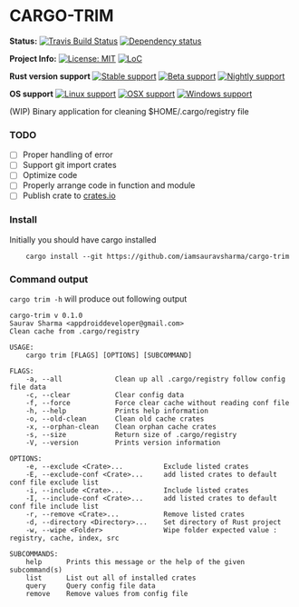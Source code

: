 # CARGO-TRIM

**Status:**
[![Travis Build Status][build_badge]][build_link]
[![Dependency status][deps_badge]][deps_link]

**Project Info:**
[![License: MIT][license_badge]][license_link]
[![LoC][loc_badge]][loc_link]

**Rust version support**
[![Stable support][stable_supported_badge]][git_link]
[![Beta support][beta_supported_badge]][git_link]
[![Nightly support][nightly_supported_badge]][git_link]


**OS support**
[![Linux support][linux_supported_badge]][git_link]
[![OSX support][osx_supported_badge]][git_link]
[![Windows support][windows_supported_badge]][git_link]

(WIP) Binary application for cleaning $HOME/.cargo/registry file

### TODO
- [ ] Proper handling of error
- [ ] Support git import crates
- [ ] Optimize code
- [ ] Properly arrange code in function and module
- [ ] Publish crate to [crates.io][cratesio_link]

### Install
Initially you should have cargo installed
```
    cargo install --git https://github.com/iamsauravsharma/cargo-trim
```

### Command output
```cargo trim -h``` will produce out following output
```
cargo-trim v 0.1.0
Saurav Sharma <appdroiddeveloper@gmail.com>
Clean cache from .cargo/registry

USAGE:
    cargo trim [FLAGS] [OPTIONS] [SUBCOMMAND]

FLAGS:
    -a, --all             Clean up all .cargo/registry follow config file data
    -c, --clear           Clear config data
    -f, --force           Force clear cache without reading conf file
    -h, --help            Prints help information
    -o, --old-clean       Clean old cache crates
    -x, --orphan-clean    Clean orphan cache crates
    -s, --size            Return size of .cargo/registry
    -V, --version         Prints version information

OPTIONS:
    -e, --exclude <Crate>...          Exclude listed crates
    -E, --exclude-conf <Crate>...     add listed crates to default conf file exclude list
    -i, --include <Crate>...          Include listed crates
    -I, --include-conf <Crate>...     add listed crates to default conf file include list
    -r, --remove <Crate>...           Remove listed crates
    -d, --directory <Directory>...    Set directory of Rust project
    -w, --wipe <Folder>               Wipe folder expected value : registry, cache, index, src

SUBCOMMANDS:
    help      Prints this message or the help of the given subcommand(s)
    list      List out all of installed crates
    query     Query config file data
    remove    Remove values from config file
```

[git_link]: https://github.com/iamsauravsharma/cargo-trim

[build_badge]: https://img.shields.io/travis/com/iamsauravsharma/cargo-trim.svg?logo=travis
[build_link]: https://travis-ci.com/iamsauravsharma/cargo-trim

[deps_badge]: https://deps.rs/repo/github/iamsauravsharma/cargo-trim/status.svg
[deps_link]: https://deps.rs/repo/github/iamsauravsharma/cargo-trim

[license_badge]: https://img.shields.io/github/license/iamsauravsharma/cargo-trim.svg
[license_link]: LICENSE

[loc_badge]: https://tokei.rs/b1/github/iamsauravsharma/cargo-trim
[loc_link]: https://github.com/iamsauravsharma/cargo-trim

[cratesio_link]: https://crates.io

[stable_supported_badge]: https://img.shields.io/badge/stable-supported-brightgreen.svg?logo=rust
[beta_supported_badge]: https://img.shields.io/badge/beta-supported-brightgreen.svg?logo=rust
[nightly_supported_badge]: https://img.shields.io/badge/nightly-supported-brightgreen.svg?logo=rust
[stable_not_supported_badge]: https://img.shields.io/badge/stable-not%20supported-red.svg?logo=rust
[beta_not_supported_badge]: https://img.shields.io/badge/beta-not%20supported-red.svg?logo=rust
[nightly_not_supported_badge]: https://img.shields.io/badge/nightly-not%20supported-red.svg?logo=rust

[linux_supported_badge]: https://img.shields.io/badge/linux-supported-brightgreen.svg?logo=linux
[osx_supported_badge]: https://img.shields.io/badge/osx-supported-brightgreen.svg?logo=apple
[windows_supported_badge]: https://img.shields.io/badge/windows-supported-brightgreen.svg?logo=windows
[linux_not_supported_badge]: https://img.shields.io/badge/linux-not%20supported-red.svg?logo=linux
[osx_not_supported_badge]: https://img.shields.io/badge/osx-not%20supported-red.svg?logo=apple
[nightly_not_supported_badge]: https://img.shields.io/badge/windows-not%20supported-red.svg?logo=windows